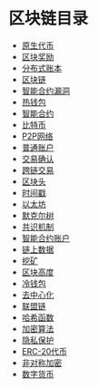 
# 区块链目录

+ [原生代币]()
+ [区块奖励]()
+ [分布式账本]()
+ [区块链]()
+ [智能合约漏洞]()
+ [热钱包]()
+ [智能合约]()
+ [比特币]()
+ [P2P网络]()
+ [普通账户]()
+ [交易确认]()
+ [跨链交易]()
+ [区块头]()
+ [时间戳]()
+ [以太坊]()
+ [默克尔树]()
+ [共识机制]()
+ [智能合约账户]()
+ [链上数据]()
+ [挖矿]()
+ [区块高度]()
+ [冷钱包]()
+ [去中心化]()
+ [联盟链]()
+ [哈希函数]()
+ [加密算法]()
+ [隐私保护]()
+ [ERC-20代币]()
+ [非对称加密]()
+ [数字货币]()